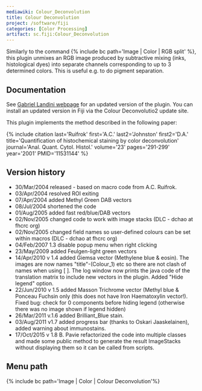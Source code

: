 ```yaml
---
mediawiki: Colour_Deconvolution
title: Colour Deconvolution
project: /software/fiji
categories: [Color Processing]
artifact: sc.fiji:Colour_Deconvolution
---
```


Similarly to the command {% include bc path='Image | Color | RGB split' %}, this plugin unmixes an RGB image produced by subtractive mixing (inks, histological dyes) into separate channels corresponding to up to 3 determined colors. This is useful e.g. to do pigment separation.

## Documentation

See [Gabriel Landini webpage](https://blog.bham.ac.uk/intellimic/g-landini-software/colour-deconvolution-2/) for an updated version of the plugin.
You can install an updated version in Fiji via the Colour Deconvolutio2 update site.

This plugin implements the method described in the following paper:

{% include citation last='Ruifrok' first='A.C.' last2='Johnston' first2='D.A.' title='Quantification of histochemical staining by color deconvolution' journal='Anal. Quant. Cytol. Histol.' volume='23' pages='291-299' year='2001' PMID='11531144' %} <!-- TODO: No doi for this article. Decide whether to hardcode AMA style, or do something fancier. -->

## Version history

-   30/Mar/2004 released - based on macro code from A.C. Ruifrok.
-   03/Apr/2004 resolved ROI exiting
-   07/Apr/2004 added Methyl Green DAB vectors
-   08/Jul/2004 shortened the code
-   01/Aug/2005 added fast red/blue/DAB vectors
-   02/Nov/2005 changed code to work with image stacks (DLC - dchao at fhcrc org)
-   02/Nov/2005 changed field names so user-defined colours can be set within macros (DLC - dchao at fhcrc org)
-   04/Feb/2007 1.3 disable popup menu when right clicking
-   23/May/2009 added Feulgen-light green vectors
-   14/Apr/2010 v 1.4 added Giemsa vector (Methylene blue & eosin). The images are now names "title"-(Colour\_1) etc so there are not clash of names when using \[ \]. The log window now prints the java code of the translation matrix to include new vectors in the plugin. Added "Hide legend" option.
-   22/Jun/2010 v 1.5 added Masson Trichrome vector (Methyl blue & Ponceau Fuchsin only (this does not have Iron Haematoxylin vector!). Fixed bug: check for 0 components before hiding legend (otherwise there was no image shown if legend hidden)
-   26/Mar/2011 v.1.6 added Brilliant\_Blue stain.
-   03/Aug/2011 v1.7 added progress bar (thanks to Oskari Jaaskelainen), added warning about immunostains.
-   17/Oct/2015 v 1.8 B. Pavie refactorized the code into multiple classes and made some public method to generate the result ImageStacks without displaying them so it can be called from scripts.

## Menu path

{% include bc path='Image | Color | Colour Deconvolution'%}
